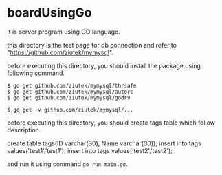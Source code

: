 # boardUsingGo
it is server program using GO language.

this directory is the test page for db connection and refer to "https://github.com/ziutek/mymysql".

before executing this directory, you should install the package using following command.

	$ go get github.com/ziutek/mymysql/thrsafe
	$ go get github.com/ziutek/mymysql/autorc
	$ go get github.com/ziutek/mymysql/godrv

	$ go get -v github.com/ziutek/mymysql/...

before executing this directory, you should create tags table which follow description.

create table tags(ID varchar(30), Name varchar(30));
insert into tags values('test1','test1');
insert into tags values('test2','test2');

and run it using command `go run main.go`.

